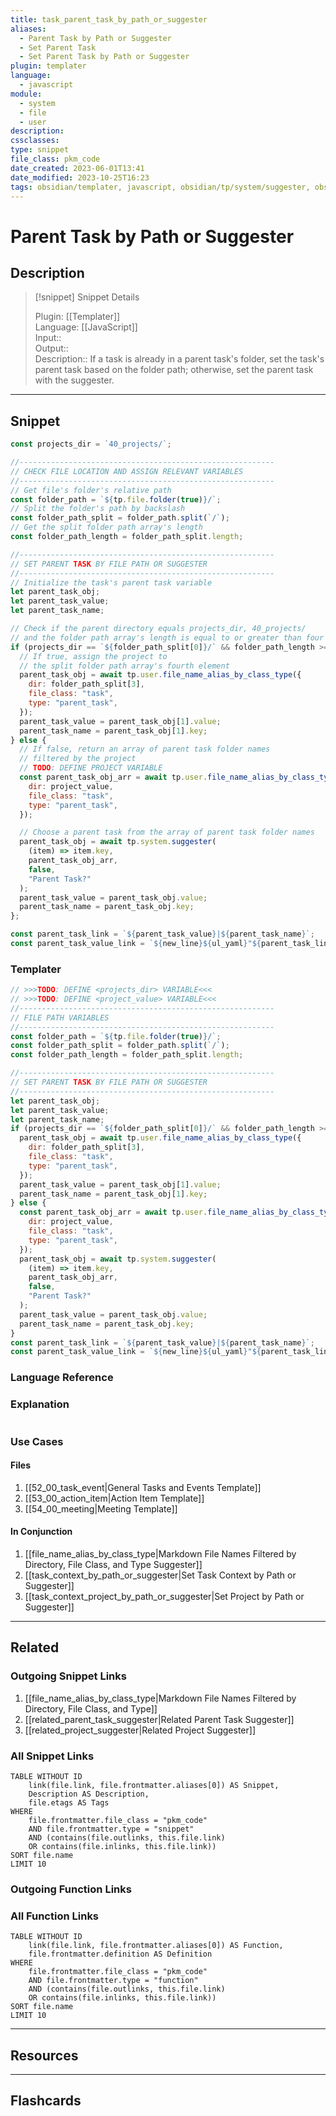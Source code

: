 ```yaml
---
title: task_parent_task_by_path_or_suggester
aliases:
  - Parent Task by Path or Suggester
  - Set Parent Task
  - Set Parent Task by Path or Suggester
plugin: templater
language:
  - javascript
module:
  - system
  - file
  - user
description: 
cssclasses:
type: snippet
file_class: pkm_code
date_created: 2023-06-01T13:41
date_modified: 2023-10-25T16:23
tags: obsidian/templater, javascript, obsidian/tp/system/suggester, obsidian/tp/file/folder
---
```

# Parent Task by Path or Suggester

## Description

> [!snippet] Snippet Details
>  
> Plugin: [[Templater]]  
> Language: [[JavaScript]]  
> Input::  
> Output::  
> Description:: If a task is already in a parent task's folder, set the task's parent task based on the folder path; otherwise, set the parent task with the suggester.

---

## Snippet

<!-- Add the full code including explanatory comments  -->

```javascript
const projects_dir = `40_projects/`;

//---------------------------------------------------------
// CHECK FILE LOCATION AND ASSIGN RELEVANT VARIABLES
//---------------------------------------------------------
// Get file's folder's relative path
const folder_path = `${tp.file.folder(true)}/`;
// Split the folder's path by backslash
const folder_path_split = folder_path.split(`/`);
// Get the split folder path array's length
const folder_path_length = folder_path_split.length;

//---------------------------------------------------------
// SET PARENT TASK BY FILE PATH OR SUGGESTER
//---------------------------------------------------------
// Initialize the task's parent task variable
let parent_task_obj;
let parent_task_value;
let parent_task_name;

// Check if the parent directory equals projects_dir, 40_projects/
// and the folder path array's length is equal to or greater than four
if (projects_dir == `${folder_path_split[0]}/` && folder_path_length >= 4) {
  // If true, assign the project to 
  // the split folder path array's fourth element
  parent_task_obj = await tp.user.file_name_alias_by_class_type({
    dir: folder_path_split[3],
    file_class: "task",
    type: "parent_task",
  });
  parent_task_value = parent_task_obj[1].value;
  parent_task_name = parent_task_obj[1].key;
} else {
  // If false, return an array of parent task folder names
  // filtered by the project
  // TODO: DEFINE PROJECT VARIABLE
  const parent_task_obj_arr = await tp.user.file_name_alias_by_class_type({
    dir: project_value,
    file_class: "task",
    type: "parent_task",
  });

  // Choose a parent task from the array of parent task folder names
  parent_task_obj = await tp.system.suggester(
    (item) => item.key,
    parent_task_obj_arr,
    false,
    "Parent Task?"
  );
  parent_task_value = parent_task_obj.value;
  parent_task_name = parent_task_obj.key;
};

const parent_task_link = `${parent_task_value}|${parent_task_name}`;
const parent_task_value_link = `${new_line}${ul_yaml}"${parent_task_link}"`;
```

### Templater

<!-- Add the full code excluding explanatory comments  -->

```javascript
// >>>TODO: DEFINE <projects_dir> VARIABLE<<<
// >>>TODO: DEFINE <project_value> VARIABLE<<<
//---------------------------------------------------------
// FILE PATH VARIABLES
//---------------------------------------------------------
const folder_path = `${tp.file.folder(true)}/`;
const folder_path_split = folder_path.split(`/`);
const folder_path_length = folder_path_split.length;

//---------------------------------------------------------
// SET PARENT TASK BY FILE PATH OR SUGGESTER
//---------------------------------------------------------
let parent_task_obj;
let parent_task_value;
let parent_task_name;
if (projects_dir == `${folder_path_split[0]}/` && folder_path_length >= 4) {
  parent_task_obj = await tp.user.file_name_alias_by_class_type({
    dir: folder_path_split[3],
    file_class: "task",
    type: "parent_task",
  });
  parent_task_value = parent_task_obj[1].value;
  parent_task_name = parent_task_obj[1].key;
} else {
  const parent_task_obj_arr = await tp.user.file_name_alias_by_class_type({
    dir: project_value,
    file_class: "task",
    type: "parent_task",
  });
  parent_task_obj = await tp.system.suggester(
    (item) => item.key,
    parent_task_obj_arr,
    false,
    "Parent Task?"
  );
  parent_task_value = parent_task_obj.value;
  parent_task_name = parent_task_obj.key;
}
const parent_task_link = `${parent_task_value}|${parent_task_name}`;
const parent_task_value_link = `${new_line}${ul_yaml}"${parent_task_link}"`;
```

### Language Reference

<!-- Recreate the code with links to files  -->

### Explanation

```javascript

```

### Use Cases

#### Files

<!-- Files containing the snippet  -->

1. [[52_00_task_event|General Tasks and Events Template]]
2. [[53_00_action_item|Action Item Template]]
3. [[54_00_meeting|Meeting Template]]

#### In Conjunction

<!-- Snippets used together with this snippet  -->

1. [[file_name_alias_by_class_type|Markdown File Names Filtered by Directory, File Class, and Type Suggester]]
2. [[task_context_by_path_or_suggester|Set Task Context by Path or Suggester]]
3. [[task_context_project_by_path_or_suggester|Set Project by Path or Suggester]]

---

## Related

### Outgoing Snippet Links

<!-- Link related snippet here -->

1. [[file_name_alias_by_class_type|Markdown File Names Filtered by Directory, File Class, and Type]]
2. [[related_parent_task_suggester|Related Parent Task Suggester]]
3. [[related_project_suggester|Related Project Suggester]]

### All Snippet Links

<!-- Query limit 10  -->

```dataview
TABLE WITHOUT ID
	link(file.link, file.frontmatter.aliases[0]) AS Snippet,
	Description AS Description,
	file.etags AS Tags
WHERE 
	file.frontmatter.file_class = "pkm_code"
	AND file.frontmatter.type = "snippet"
	AND (contains(file.outlinks, this.file.link)
	OR contains(file.inlinks, this.file.link))
SORT file.name
LIMIT 10
```

### Outgoing Function Links

<!-- Link related functions here -->

### All Function Links

<!-- Query limit 10  -->

```dataview
TABLE WITHOUT ID
	link(file.link, file.frontmatter.aliases[0]) AS Function,
	file.frontmatter.definition AS Definition
WHERE 
	file.frontmatter.file_class = "pkm_code"
	AND file.frontmatter.type = "function"
	AND (contains(file.outlinks, this.file.link)
	OR contains(file.inlinks, this.file.link))
SORT file.name
LIMIT 10
```

---

## Resources

---

## Flashcards
